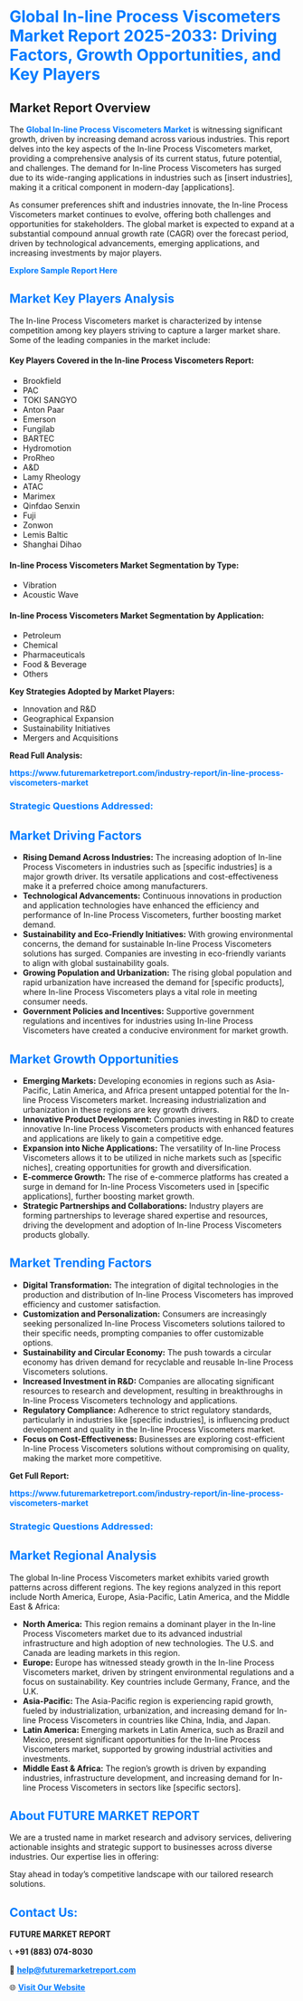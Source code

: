 <h1 style="color: #007BFF;">Global In-line Process Viscometers Market Report 2025-2033: Driving Factors, Growth Opportunities, and Key Players</h1>

<section id="overview">
<h2>Market Report Overview</h2>
<p>The <a href="https://www.futuremarketreport.com/industry-report/in-line-process-viscometers-market" style="color: #007BFF; text-decoration: none;"><strong>Global In-line Process Viscometers Market</strong></a> is witnessing significant growth, driven by increasing demand across various industries. This report delves into the key aspects of the In-line Process Viscometers market, providing a comprehensive analysis of its current status, future potential, and challenges. The demand for In-line Process Viscometers has surged due to its wide-ranging applications in industries such as [insert industries], making it a critical component in modern-day [applications].</p>
<p>As consumer preferences shift and industries innovate, the In-line Process Viscometers market continues to evolve, offering both challenges and opportunities for stakeholders. The global market is expected to expand at a substantial compound annual growth rate (CAGR) over the forecast period, driven by technological advancements, emerging applications, and increasing investments by major players.</p>
</section>

<section id="overview">
<p><a href="https://www.futuremarketreport.com/request-sample/reportId=55646" style="color: #007BFF; text-decoration: none;"><strong>Explore Sample Report Here</strong></a></p>
</section>

<section id="key-players">
<h2 style="color: #007BFF;">Market Key Players Analysis</h2>
<p>The In-line Process Viscometers market is characterized by intense competition among key players striving to capture a larger market share. Some of the leading companies in the market include:</p>
<h4>Key Players Covered in the In-line Process Viscometers Report:</h4>
<ul><li>Brookfield</li><li>PAC</li><li>TOKI SANGYO</li><li>Anton Paar</li><li>Emerson</li><li>Fungilab</li><li>BARTEC</li><li>Hydromotion</li><li>ProRheo</li><li>A&amp;D</li><li>Lamy Rheology</li><li>ATAC</li><li>Marimex</li><li>Qinfdao Senxin</li><li>Fuji</li><li>Zonwon</li><li>Lemis Baltic</li><li>Shanghai Dihao</li></ul>
<h4>In-line Process Viscometers Market Segmentation by Type:</h4>
<ul><li>Vibration</li><li>Acoustic Wave</li></ul>

<h4>In-line Process Viscometers Market Segmentation by Application:</h4>
<ul><li>Petroleum</li><li>Chemical</li><li>Pharmaceuticals</li><li>Food &amp; Beverage</li><li>Others</li></ul>
<p><strong>Key Strategies Adopted by Market Players:</strong></p>
<ul>
<li>Innovation and R&D</li>
<li>Geographical Expansion</li>
<li>Sustainability Initiatives</li>
<li>Mergers and Acquisitions</li>
</ul>
</section>

<section>
<p><strong>Read Full Analysis: </strong></p><a href="https://www.futuremarketreport.com/industry-report/in-line-process-viscometers-market" style="color: #007BFF; text-decoration: none;"><strong>https://www.futuremarketreport.com/industry-report/in-line-process-viscometers-market</strong></a>
<h3 style="color: #007BFF;">Strategic Questions Addressed:</h3>
</section>

<section id="driving-factors">
<h2 style="color: #007BFF;">Market Driving Factors</h2>
<ul>
<li><strong>Rising Demand Across Industries:</strong> The increasing adoption of In-line Process Viscometers in industries such as [specific industries] is a major growth driver. Its versatile applications and cost-effectiveness make it a preferred choice among manufacturers.</li>
<li><strong>Technological Advancements:</strong> Continuous innovations in production and application technologies have enhanced the efficiency and performance of In-line Process Viscometers, further boosting market demand.</li>
<li><strong>Sustainability and Eco-Friendly Initiatives:</strong> With growing environmental concerns, the demand for sustainable In-line Process Viscometers solutions has surged. Companies are investing in eco-friendly variants to align with global sustainability goals.</li>
<li><strong>Growing Population and Urbanization:</strong> The rising global population and rapid urbanization have increased the demand for [specific products], where In-line Process Viscometers plays a vital role in meeting consumer needs.</li>
<li><strong>Government Policies and Incentives:</strong> Supportive government regulations and incentives for industries using In-line Process Viscometers have created a conducive environment for market growth.</li>
</ul>
</section>

<section id="growth-opportunities">
<h2 style="color: #007BFF;">Market Growth Opportunities</h2>
<ul>
<li><strong>Emerging Markets:</strong> Developing economies in regions such as Asia-Pacific, Latin America, and Africa present untapped potential for the In-line Process Viscometers market. Increasing industrialization and urbanization in these regions are key growth drivers.</li>
<li><strong>Innovative Product Development:</strong> Companies investing in R&D to create innovative In-line Process Viscometers products with enhanced features and applications are likely to gain a competitive edge.</li>
<li><strong>Expansion into Niche Applications:</strong> The versatility of In-line Process Viscometers allows it to be utilized in niche markets such as [specific niches], creating opportunities for growth and diversification.</li>
<li><strong>E-commerce Growth:</strong> The rise of e-commerce platforms has created a surge in demand for In-line Process Viscometers used in [specific applications], further boosting market growth.</li>
<li><strong>Strategic Partnerships and Collaborations:</strong> Industry players are forming partnerships to leverage shared expertise and resources, driving the development and adoption of In-line Process Viscometers products globally.</li>
</ul>
</section>

<section id="trending-factors">
<h2 style="color: #007BFF;">Market Trending Factors</h2>
<ul>
<li><strong>Digital Transformation:</strong> The integration of digital technologies in the production and distribution of In-line Process Viscometers has improved efficiency and customer satisfaction.</li>
<li><strong>Customization and Personalization:</strong> Consumers are increasingly seeking personalized In-line Process Viscometers solutions tailored to their specific needs, prompting companies to offer customizable options.</li>
<li><strong>Sustainability and Circular Economy:</strong> The push towards a circular economy has driven demand for recyclable and reusable In-line Process Viscometers solutions.</li>
<li><strong>Increased Investment in R&D:</strong> Companies are allocating significant resources to research and development, resulting in breakthroughs in In-line Process Viscometers technology and applications.</li>
<li><strong>Regulatory Compliance:</strong> Adherence to strict regulatory standards, particularly in industries like [specific industries], is influencing product development and quality in the In-line Process Viscometers market.</li>
<li><strong>Focus on Cost-Effectiveness:</strong> Businesses are exploring cost-efficient In-line Process Viscometers solutions without compromising on quality, making the market more competitive.</li>
</ul>
</section>

<section>
<p><strong>Get Full Report: </strong></p><a href="https://www.futuremarketreport.com/industry-report/in-line-process-viscometers-market" style="color: #007BFF; text-decoration: none;"><strong>https://www.futuremarketreport.com/industry-report/in-line-process-viscometers-market</strong></a>
<h3 style="color: #007BFF;">Strategic Questions Addressed:</h3>
</section>


<section id="regional-analysis">
<h2 style="color: #007BFF;">Market Regional Analysis</h2>
<p>The global In-line Process Viscometers market exhibits varied growth patterns across different regions. The key regions analyzed in this report include North America, Europe, Asia-Pacific, Latin America, and the Middle East & Africa:</p>
<ul>
<li><strong>North America:</strong> This region remains a dominant player in the In-line Process Viscometers market due to its advanced industrial infrastructure and high adoption of new technologies. The U.S. and Canada are leading markets in this region.</li>
<li><strong>Europe:</strong> Europe has witnessed steady growth in the In-line Process Viscometers market, driven by stringent environmental regulations and a focus on sustainability. Key countries include Germany, France, and the U.K.</li>
<li><strong>Asia-Pacific:</strong> The Asia-Pacific region is experiencing rapid growth, fueled by industrialization, urbanization, and increasing demand for In-line Process Viscometers in countries like China, India, and Japan.</li>
<li><strong>Latin America:</strong> Emerging markets in Latin America, such as Brazil and Mexico, present significant opportunities for the In-line Process Viscometers market, supported by growing industrial activities and investments.</li>
<li><strong>Middle East & Africa:</strong> The region’s growth is driven by expanding industries, infrastructure development, and increasing demand for In-line Process Viscometers in sectors like [specific sectors].</li>
</ul>
</section>

<footer>
<h2 style="color: #007BFF;">About FUTURE MARKET REPORT</h2>
<p>We are a trusted name in market research and advisory services, delivering actionable insights and strategic support to businesses across diverse industries. Our expertise lies in offering:</p>

<p>Stay ahead in today’s competitive landscape with our tailored research solutions.</p>

<h2 style="color: #007BFF;">Contact Us:</h2>
<p><strong>FUTURE MARKET REPORT</strong></p>
<p>📞 <strong>+91 (883) 074-8030</strong></p>
<p>📧 <strong><a href="mailto:help@futuremarketreport.com" style="color: #007BFF;">help@futuremarketreport.com</a></strong></p>
<p>🌐 <strong><a href="https://www.futuremarketreport.com/" style="color: #007BFF;">Visit Our Website</a></strong></p>
</footer>